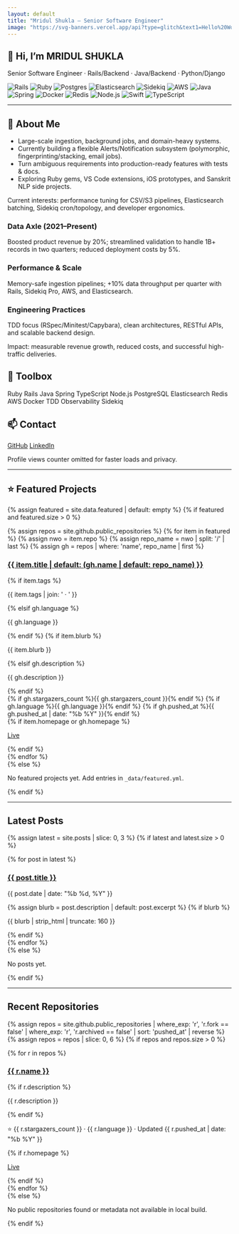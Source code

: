 ```yaml
---
layout: default
title: "Mridul Shukla — Senior Software Engineer"
image: "https://svg-banners.vercel.app/api?type=glitch&text1=Hello%20World!&text2=Senior%20Software%20Engineer&width=1600&height=350"
---
```


<section class="hero center">
  <h1 class="title">👋 Hi, I’m MRIDUL SHUKLA</h1>
  <p class="subtitle">Senior Software Engineer · Rails/Backend · Java/Backend · Python/Django</p>
  <!-- CTA buttons removed to avoid duplicate Projects/Blog links with navbar -->
  <div class="badges">
  <img src="https://img.shields.io/badge/Ruby_on_Rails-%23CC0000.svg?logo=rubyonrails&logoColor=white&style=for-the-badge" alt="Rails"/>
  <img src="https://img.shields.io/badge/Ruby-CC342D?logo=ruby&logoColor=white&style=for-the-badge" alt="Ruby"/>
  <img src="https://img.shields.io/badge/PostgreSQL-316192?logo=postgresql&logoColor=white&style=for-the-badge" alt="Postgres"/>
  <img src="https://img.shields.io/badge/Elasticsearch-005571?logo=elasticsearch&logoColor=white&style=for-the-badge" alt="Elasticsearch"/>
  <img src="https://img.shields.io/badge/Sidekiq-CC0000?logo=ruby&logoColor=white&style=for-the-badge" alt="Sidekiq"/>
  <img src="https://img.shields.io/badge/AWS-232F3E?logo=amazon-aws&logoColor=white&style=for-the-badge" alt="AWS"/>
  <img src="https://img.shields.io/badge/Java-007396?logo=java&logoColor=white&style=for-the-badge" alt="Java"/>
  <img src="https://img.shields.io/badge/Spring-6DB33F?logo=spring&logoColor=white&style=for-the-badge" alt="Spring"/>
  <img src="https://img.shields.io/badge/Docker-2496ED?logo=docker&logoColor=white&style=for-the-badge" alt="Docker"/>
  <img src="https://img.shields.io/badge/Redis-DC382D?logo=redis&logoColor=white&style=for-the-badge" alt="Redis"/>
  <img src="https://img.shields.io/badge/Node.js-339933?logo=node.js&logoColor=white&style=for-the-badge" alt="Node.js"/>
  <img src="https://img.shields.io/badge/Swift-FA7343?logo=swift&logoColor=white&style=for-the-badge" alt="Swift"/>
  <img src="https://img.shields.io/badge/TypeScript-3178C6?logo=typescript&logoColor=white&style=for-the-badge" alt="TypeScript"/>
  </div>

</section>

---

<div class="home-section reveal">
  <div class="card">
    <h2>🧭 About Me</h2>
    <ul class="list-check">
      <li>Large-scale ingestion, background jobs, and domain-heavy systems.</li>
      <li>Currently building a flexible Alerts/Notification subsystem (polymorphic, fingerprinting/stacking, email jobs).</li>
      <li>Turn ambiguous requirements into production-ready features with tests & docs.</li>
      <li>Exploring Ruby gems, VS Code extensions, iOS prototypes, and Sanskrit NLP side projects.</li>
    </ul>
    <p class="muted">Current interests: performance tuning for CSV/S3 pipelines, Elasticsearch batching, Sidekiq cron/topology, and developer ergonomics.</p>
  </div>
</div>

<div class="home-section reveal">
  <div class="grid">
    <div class="card">
      <h3>Data Axle (2021–Present)</h3>
      <p>Boosted product revenue by 20%; streamlined validation to handle 1B+ records in two quarters; reduced deployment costs by 5%.</p>
    </div>
    <div class="card">
      <h3>Performance & Scale</h3>
      <p>Memory-safe ingestion pipelines; +10% data throughput per quarter with Rails, Sidekiq Pro, AWS, and Elasticsearch.</p>
    </div>
    <div class="card">
      <h3>Engineering Practices</h3>
      <p>TDD focus (RSpec/Minitest/Capybara), clean architectures, RESTful APIs, and scalable backend design.</p>
    </div>
  </div>
  <p class="center muted">Impact: measurable revenue growth, reduced costs, and successful high-traffic deliveries.</p>
</div>

<div class="home-section reveal">
  <div class="card">
    <h2>🧰 Toolbox</h2>
    <div class="chips">
      <span class="chip">Ruby</span>
      <span class="chip">Rails</span>
      <span class="chip">Java</span>
      <span class="chip">Spring</span>
      <span class="chip">TypeScript</span>
      <span class="chip">Node.js</span>
      <span class="chip">PostgreSQL</span>
      <span class="chip">Elasticsearch</span>
      <span class="chip">Redis</span>
      <span class="chip">AWS</span>
      <span class="chip">Docker</span>
      <span class="chip">TDD</span>
      <span class="chip">Observability</span>
      <span class="chip">Sidekiq</span>
    </div>
  </div>
</div>

<div class="home-section reveal">
  <div class="card center">
    <h2>📫 Contact</h2>
    <p>
      <a class="btn btn-primary" href="https://github.com/MridulS-R">GitHub</a>
      <a class="btn btn-ghost" href="https://www.linkedin.com/in/mridul-shukla-1a335818a/">LinkedIn</a>
    </p>
  </div>
</div>

<p class="center muted">Profile views counter omitted for faster loads and privacy.</p>

---

## ⭐ Featured Projects

{% assign featured = site.data.featured | default: empty %}
{% if featured and featured.size > 0 %}
<div class="grid reveal">
  {% assign repos = site.github.public_repositories %}
  {% for item in featured %}
    {% assign nwo = item.repo %}
    {% assign repo_name = nwo | split: '/' | last %}
    {% assign gh = repos | where: 'name', repo_name | first %}
    <div class="card">
      <h3>
        <a href="{{ gh.html_url | default: ('https://github.com/' | append: nwo) }}">{{ item.title | default: (gh.name | default: repo_name) }}</a>
      </h3>
      {% if item.tags %}<p class="muted">{{ item.tags | join: ' · ' }}</p>{% elsif gh.language %}<p class="muted">{{ gh.language }}</p>{% endif %}
      {% if item.blurb %}<p>{{ item.blurb }}</p>{% elsif gh.description %}<p>{{ gh.description }}</p>{% endif %}
      <div class="meta">
        {% if gh.stargazers_count %}<span class="chip chip--star">{{ gh.stargazers_count }}</span>{% endif %}
        {% if gh.language %}<span class="chip chip--lang">{{ gh.language }}</span>{% endif %}
        {% if gh.pushed_at %}<span class="chip chip--updated">{{ gh.pushed_at | date: "%b %Y" }}</span>{% endif %}
      </div>
      {% if item.homepage or gh.homepage %}
        <p><a href="{{ item.homepage | default: gh.homepage }}">Live</a></p>
      {% endif %}
    </div>
  {% endfor %}
</div>
{% else %}
<p class="muted">No featured projects yet. Add entries in <code>_data/featured.yml</code>.</p>
{% endif %}

---

## Latest Posts

{% assign latest = site.posts | slice: 0, 3 %}
{% if latest and latest.size > 0 %}
<div class="grid reveal">
  {% for post in latest %}
    <div class="card">
      <h3><a href="{{ post.url | relative_url }}">{{ post.title }}</a></h3>
      <p class="muted">{{ post.date | date: "%b %d, %Y" }}</p>
      {% assign blurb = post.description | default: post.excerpt %}
      {% if blurb %}<p>{{ blurb | strip_html | truncate: 160 }}</p>{% endif %}
    </div>
  {% endfor %}
</div>
{% else %}
<p class="muted">No posts yet.</p>
{% endif %}

---

## Recent Repositories

{% assign repos = site.github.public_repositories | where_exp: 'r', 'r.fork == false' | where_exp: 'r', 'r.archived == false' | sort: 'pushed_at' | reverse %}
{% assign repos = repos | slice: 0, 6 %}
{% if repos and repos.size > 0 %}
<div class="grid reveal">
  {% for r in repos %}
    <div class="card">
      <h3><a href="{{ r.html_url }}">{{ r.name }}</a></h3>
      {% if r.description %}<p>{{ r.description }}</p>{% endif %}
      <p class="muted">⭐ {{ r.stargazers_count }} · {{ r.language }} · Updated {{ r.pushed_at | date: "%b %Y" }}</p>
      {% if r.homepage %}<p><a href="{{ r.homepage }}">Live</a></p>{% endif %}
    </div>
  {% endfor %}
</div>
{% else %}
<p class="muted">No public repositories found or metadata not available in local build.</p>
{% endif %}
